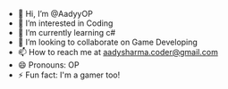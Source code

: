 - 👋 Hi, I’m @AadyyOP
- 👀 I’m interested in Coding
- 🌱 I’m currently learning c#
- 💞️ I’m looking to collaborate on Game Developing
- 📫 How to reach me at aadysharma.coder@gmail.com
- 😄 Pronouns: OP
- ⚡ Fun fact: I'm a gamer too!

<!---
AadyyOP/AadyyOP is a ✨ special ✨ repository because its `README.md` (this file) appears on your GitHub profile.
You can click the Preview link to take a look at your changes.
--->
